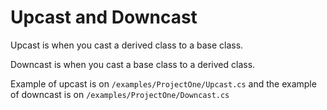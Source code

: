 # Upcast and Downcast

Upcast is when you cast a derived class to a base class.

Downcast is when you cast a base class to a derived class.

Example of upcast is on `/examples/ProjectOne/Upcast.cs` and the example of downcast is on `/examples/ProjectOne/Downcast.cs`
